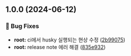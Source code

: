 ## 1.0.0 (2024-06-12)

### 🐛 Bug Fixes

* **root:** ci에서 husky 실행되는 현상 수정 ([2b99075](https://github.com/bebusl/monorepo-semver-test/commit/2b990759d989f75f89dbf9056ad3bd5a1b952116))
* **root:** release note 에러 해결 ([835e932](https://github.com/bebusl/monorepo-semver-test/commit/835e932a511ee06495e6e15d7ed3fca3b2ea4321))
